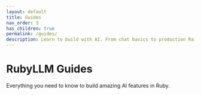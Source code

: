 ```yaml
---
layout: default
title: Guides
nav_order: 3
has_children: true
permalink: /guides/
description: Learn to build with AI. From chat basics to production Rails apps, we've got you covered.
---
```


# RubyLLM Guides

Everything you need to know to build amazing AI features in Ruby.